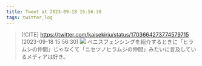 ```yaml
---
title: Tweet at 2023-09-18 15:56:30
tags: twitter_log
---
```


> [!CITE] https://twitter.com/kaisekiriu/status/1703664273774579715 (2023-09-18 15:56:30)
> ![](https://twitter.com/kaisekiriu/status/1703664273774579715)
> ペニスフェンシングを紹介するときに「ヒラムシの仲間」じゃなくて「ニセツノヒラムシの仲間」みたいに言及しているメディアは好き。
